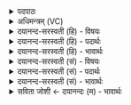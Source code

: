 <details><summary>पदपाठः</summary>

अ॒यम्। उ॒परि॑। अ॒र्वाग्व॑सु॒रित्य॒र्वाक्ऽव॑सुः। तस्य॑। से॒न॒जिदिति॑ सेन॒ऽजित्। च॒। सु॒षेणः॑। सु॒सेन॒ इति॑ सु॒ऽसेनः॑। च॒। से॒ना॒नी॒ग्रा॒म॒ण्यौ᳖। से॒ना॒नी॒ग्रा॒म॒न्या᳖विति॑ सेनानीग्राम॒न्यौ᳖। उ॒र्वशी॑। च॒। पू॒र्वचि॑त्ति॒रिति॑ पू॒र्वऽचि॑त्तिः। च॒। अ॒प्स॒रसौ॑। अ॒व॒स्फूर्ज॒न्नित्य॑व॒ऽस्फूर्ज॑न्। हे॒तिः। वि॒द्युदिति॑ वि॒ऽद्युत्। प्रहे॑ति॒रिति॒ प्रऽहे॑तिः। तेभ्यः॑। नमः॑। अ॒स्तु॒। ते। नः॒। अ॒व॒न्तु॒। ते। नः॒। मृ॒ड॒य॒न्तु॒। ते। यम्। द्वि॒ष्मः। यः। च॒। नः॒। द्वेष्टि॑। तम्। ए॒षा॒म्। जम्भे॑। द॒ध्मः॒। १९।
</details>

<details><summary>अधिमन्त्रम् (VC)</summary>

- हेमन्तर्त्तुर्देवता
- परमेष्ठी ऋषिः
- निचृत्कृतिः
- निषादः
</details>

<details><summary>दयानन्द-सरस्वती (हि) - विषयः</summary>

फिर भी वैसा ही विषय अगले मन्त्र में कहा है ॥
</details>

<details><summary>दयानन्द-सरस्वती (हि) - पदार्थः</summary>

पदार्थान्वयभाषाः -  हे मनुष्यो ! जैसे (अयम्) यह (उपरि) ऊपर वर्त्तमान (अर्वाग्वसुः) वृष्टि के पश्चात् धन का हेतु है, (तस्य) उस के (सेनजित्) सेना से जीतनेवाला (च) और (सुषेणः) सुन्दर सेनापति (च) ये दोनों (सेनानीग्रामण्यौ) सेनापति और ग्रामाध्यक्ष के तुल्य वर्त्तमान अगहन और पौष महीने (उर्वशी) बहुत खाने का हेतु आन्तर्य दीप्ति (च) और (पूर्वचित्तिः) आदि ज्ञान का हेतु (च) ये दोनों (अप्सरसौ) प्राणों में रहनेवाली (अवस्फूर्जन्) भयंकर घोष करते हुए (हेतिः) वज्र के तुल्य (विद्युत्) बिजुली के चलाने हारे और (प्रहेतिः) उत्तम वज्र के समान रक्षक प्राणी हैं, (तेभ्यः) उन के लिये (नमः) अन्नादि पदार्थ (अस्तु) मिलें। (ते) वे (नः) हम लोगों की (अवन्तु) रक्षा करें, (ते) वे (नः) हम को (मृडयन्तु) सुखी करें, (ते) वे हम लोग (यम्) जिस दुष्ट से (द्विष्मः) द्वेष करें, (च) और (यः) जो (नः) हम से (द्वेष्टि) द्वेष करे, (तम्) उस को हम लोग (एषाम्) इन हिंसक प्राणियों के (जम्भे) मुख में (दध्मः) धरें, वैसे तुम लोग भी उस को धरो ॥१९ ॥
</details>

<details><summary>दयानन्द-सरस्वती (हि) - भावार्थः</summary>

भावार्थभाषाः -  इस मन्त्र में वाचकलुप्तोपमालङ्कार है। यह भी हेमन्त ऋतु की शेष व्याख्या है। मनुष्यों को चाहिये कि इस ऋतु का युक्ति से सेवन करके बलवान् हों ॥१९ ॥
</details>

<details><summary>दयानन्द-सरस्वती (सं) - विषयः</summary>

पुनस्तादृशमेव विषयमाह ॥
</details>

<details><summary>दयानन्द-सरस्वती (सं) - पदार्थः</summary>

पदार्थान्वयभाषाः -  हे मनुष्याः ! यथाऽयमुपरि वर्त्तमानोऽर्वाग्वसुर्हेमन्तर्तुरस्ति, तस्य सेनजिच्च सुषेणश्च सेनानीग्रामण्याविव मार्गशीर्षपौषौ मासावुर्वशी च पूर्वचित्तिश्चाप्सरसाववस्फूर्जन् हेतिर्विद्युत्प्रहेतिश्चास्ति तेभ्यो नमोऽन्नमस्तु। ते नोऽवन्तु ते नो मृडयन्तु ते वयं यं द्विष्मो यश्च नो द्वेष्टि तमेषां जम्भे दध्मस्तं यूयमपि तथा विदधत ॥१९ ॥
</details>

<details><summary>दयानन्द-सरस्वती (सं) - भावार्थः</summary>

भावार्थभाषाः -  अत्र वाचकलुप्तोपमालङ्कारः। इयमपि हेमन्तर्त्तोः शिष्टा व्याख्या। इममृतुं मनुष्या युक्त्या सेवित्वा बलिष्ठा भवन्तु ॥१९ ॥
</details>

<details><summary>सविता जोशी ← दयानन्दः (म) - भावार्थः</summary>

भावार्थभाषाः -  या मंत्रात वाचकलुप्तोपमालंकार आहे. ही पण हेमंत ऋतूची शेष असलेली व्याख्या आहे. माणसांनी या ऋतूचे युक्तीने सेवन करून बलवान व्हावे.
</details>
